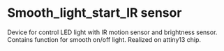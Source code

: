 # Smooth_light_start_IR sensor
 Device for control LED light with IR motion sensor and brightness sensor. Contains function for smooth on/off light. Realized on attiny13 chip.

